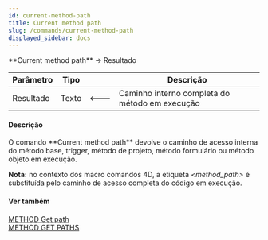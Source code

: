 ```yaml
---
id: current-method-path
title: Current method path
slug: /commands/current-method-path
displayed_sidebar: docs
---
```


<!--REF #_command_.Current method path.Syntax-->**Current method path**  -> Resultado<!-- END REF-->
<!--REF #_command_.Current method path.Params-->
| Parâmetro | Tipo |  | Descrição |
| --- | --- | --- | --- |
| Resultado | Texto | &#x1F850; | Caminho interno completa do método em execução |

<!-- END REF-->

#### Descrição 

<!--REF #_command_.Current method path.Summary-->O comando **Current method path** devolve o caminho de acesso interna do método base, trigger, método de projeto, método formulário ou método objeto em execução.<!-- END REF-->

**Nota:** no contexto dos macro comandos 4D, a etiqueta *<method\_path>* é substituída pelo caminho de acesso completa do código em execução.

#### Ver também 

[METHOD Get path](method-get-path.md)  
[METHOD GET PATHS](method-get-paths.md)  